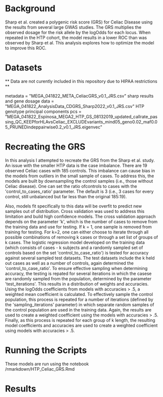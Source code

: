 # Background
Sharp et al. created a polygenic risk score (GRS) for Celiac Disease using the results from several large GWAS studies. The GRS multiplies the observed dosage for the risk allele by the logOdds for each locus. When repeated in the HTP cohort, the model results in a lower ROC than was observed by Sharp et al. This analysis explores how to optimize the model to improve this ROC. 


# Datasets

** Data are not curently included in this repository due to HIPAA restrictions ** 

metadata = "MEGA_041822_META_CeliacGRS_v0.1_JRS.csv"
sharp results and gene dosage data = "MEGA_041822_AnalysisData_CDGRS_Sharp2022_v0.1_JRS.csv"
HTP genotype principal components pcs = "MEGA_041822_Espinosa_MEGA2_HTP_GS_08132019_updated_callrate_passing_QC_KEEPforHLAvsCeliac_EXCLUDEvariants_mind05_geno0.02_maf0.05_PRUNEDindeppairwise0.2_v0.1_JRS.eigenvec"


# Recreating the GRS


In this analysis I attempted to recreate the GRS from the Sharp et al. study. An issue with the smaller HTP data is the case imbalance. There are 19 observed Celiac cases with 185 controls. This imbalance can cause bias in the models from outliers in the small sample of cases. To address this, the models are built by downsampling the control samples (i.e., those without Celiac disease). One can set the ratio ofcontrols to cases with the 'control_to_cases_ratio' parameter. The default is 3 (i.e., 3 cases for every control, still unbalanced but far less than the original 185:19). 

Also, models fit specifically to this data will be overfit to predict new samples out of distribution. Cross validation was used to address this limitation and build high confidence models. The cross validation approach depends on the parameter 'k', which is the number of cases to remove from the training data and use for testing. If k = 1, one sample is removed from training for testing. For k=2, one can either choose to iterate through all possible combinations of removing k cases or through a set list of groups of k cases. The logistic regression model developed on the training data (which consists of cases - k subjects and a randomly sampled set of controls based on the set 'control_to_case_ratio') is tested for accuracy against several sampled test datasets. The test datasets include the k held out cases as well as a number of controls, again determined the 'control_to_case_ratio'. To ensure effective sampling when determining accuracy, the testing is repated for several iterations in which the casese are randomly sampled from the population, determined by the parameter 'test_iterations'. This results in a distribution of weights and accuracies. Using the logOdds coefficients from models with accuracies > .5, a weighted mean coefficient is calculated. To effectively sample the control population, this process is repeated for a number of iterations (defined by the 'sampling_iterations' parameter) in which separate random samples of the control population are used in the training data. Again, the results are used to create a weighted coefficient using the models with accuracies > .5. Finally, as this process is repeated for each group of k length, the resulting model coefficients and accuracies are used to create a weighted coefficient using models with accuracies > .5. 


# Running the Scripts

These models are run using the notebook /rmarkdown/HTP_Celiac_GRS.Rmd

# Results



